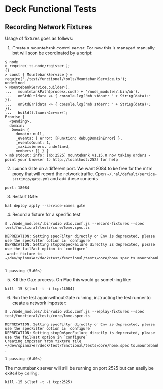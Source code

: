 # Deck Functional Tests

## Recording Network Fixtures

Usage of fixtures goes as follows:

1. Create a mountebank control server. For now this is managed manually but will soon be coordinated by a script:

```
$ node
> require('ts-node/register');
{}
> const { MountebankService } = require('./test/functional/tools/MountebankService.ts');
undefined
> MountebankService.builder().
...   mountebankPath(process.cwd() + '/node_modules/.bin/mb').
...   onStdOut(data => { console.log('mb stdout: ' + String(data)); }).
...   onStdErr(data => { console.log('mb stderr: ' + String(data)); }).
...   build().launchServer();
Promise {
  <pending>,
  domain:
   Domain {
     domain: null,
     _events: { error: [Function: debugDomainError] },
     _eventsCount: 1,
     _maxListeners: undefined,
     members: [] } }
> mb stdout: info: [mb:2525] mountebank v1.15.0 now taking orders - point your browser to http://localhost:2525 for help
```

2. Launch Gate on a different port. We want 8084 to be free for the mitm proxy that will record the network traffic. Open `~/.hal/default/service-settings/gate.yml` and add these contents:

```
port: 18084
```

3. Restart Gate:

```
hal deploy apply --service-names gate
```

4. Record a fixture for a specific test:

```
$ ./node_modules/.bin/wdio wdio.conf.js --record-fixtures --spec test/functional/tests/core/home.spec.ts

DEPRECATION: Setting specFilter directly on Env is deprecated, please use the specFilter option in `configure`
DEPRECATION: Setting stopOnSpecFailure directly is deprecated, please use the failFast option in `configure`
․wrote fixture to ~/dev/spinnaker/deck/test/functional/tests/core/home.spec.ts.mountebank_fixture.json


1 passing (5.60s)
```

5. Kill the Gate process. On Mac this would go something like:

```
kill -15 $(lsof -t -i tcp:18084)
```

6. Run the test again without Gate running, instructing the test runner to create a network imposter:

```
$ ./node_modules/.bin/wdio wdio.conf.js --replay-fixtures --spec test/functional/tests/core/home.spec.ts

DEPRECATION: Setting specFilter directly on Env is deprecated, please use the specFilter option in `configure`
DEPRECATION: Setting stopOnSpecFailure directly is deprecated, please use the failFast option in `configure`
Creating imposter from fixture file ~/dev/spinnaker/deck/test/functional/tests/core/home.spec.ts.mountebank_fixture.json
․

1 passing (6.00s)
```

The mountebank server will still be running on port 2525 but can easily be exited by calling:

```
kill -15 $(lsof -t -i tcp:2525)
```
